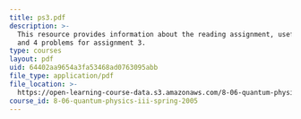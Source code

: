```yaml
---
title: ps3.pdf
description: >-
  This resource provides information about the reading assignment, useful facts
  and 4 problems for assignment 3.
type: courses
layout: pdf
uid: 64402aa9654a3fa53468ad0763095abb
file_type: application/pdf
file_location: >-
  https://open-learning-course-data.s3.amazonaws.com/8-06-quantum-physics-iii-spring-2005/64402aa9654a3fa53468ad0763095abb_ps3.pdf
course_id: 8-06-quantum-physics-iii-spring-2005
---
```

